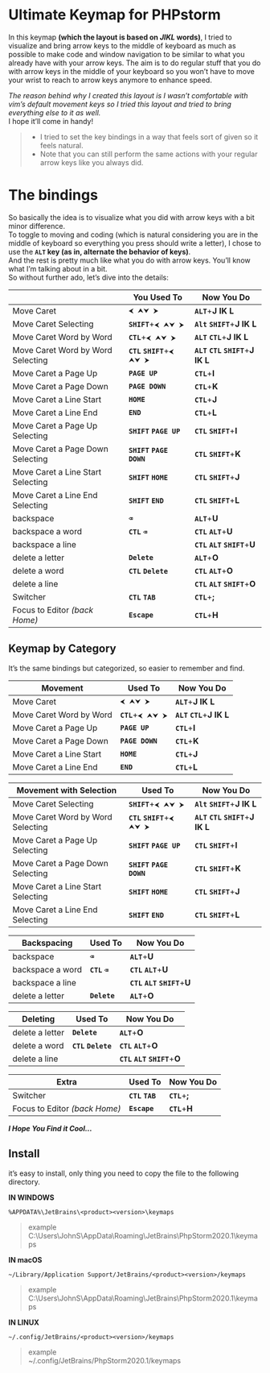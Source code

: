 ﻿<!DOCTYPE html>
<html>

<head>
  <meta charset="utf-8">
  <meta name="viewport" content="width=device-width, initial-scale=1.0">
  <link rel="stylesheet" href="https://stackedit.io/style.css" />
</head>

<body class="stackedit">
  <div class="stackedit__html"><h1 id="ultimate-keymap-for-phpstorm">Ultimate Keymap for PHPstorm</h1>
<p>In this keymap <strong>(which the layout is based on <em>JIKL</em> words)</strong>, I tried to visualize and bring arrow keys to the middle of keyboard as much as possible to make code and window navigation to be similar to what you already have with your arrow keys. The aim is to do regular stuff that you do with arrow keys in the middle of your keyboard so you won’t have to move your wrist to reach to arrow keys anymore to enhance speed.</p>
<p><em>The reason behind why I created this layout is I wasn’t comfortable with vim’s default movement keys so I tried this layout and tried to bring everything else to it as well.</em><br>
I hope it’ll come in handy!</p>
<blockquote>
<ul>
<li>I tried to set the key bindings in a way that feels sort of given so it feels natural.</li>
<li>Note that you can still perform the same actions with your regular arrow keys like you always did.</li>
</ul>
</blockquote>
<h1 id="the-bindings">The bindings</h1>
<p>So basically the idea is to visualize what you did with arrow keys with a bit minor difference.<br>
To toggle to moving and coding (which is natural considering you are in the middle of keyboard so everything you press should write a letter), I chose to use the <strong><code>ALT</code> key (as in, alternate the behavior of keys)</strong>.<br>
And the rest is pretty much like what you do with arrow keys. You’ll know what I’m talking about in a bit.<br>
So without further ado, let’s dive into the details:</p>

<table>
<thead>
<tr>
<th></th>
<th>You Used To</th>
<th>Now You Do</th>
</tr>
</thead>
<tbody>
<tr>
<td>Move Caret</td>
<td><code>⮜ ⮝⮟ ⮞</code></td>
<td><strong><code>ALT</code></strong>+<strong>J IK L</strong></td>
</tr>
<tr>
<td>Move Caret Selecting</td>
<td><strong><code>SHIFT</code></strong>+<code>⮜ ⮝⮟ ⮞</code></td>
<td><strong><code>Alt</code> <code>SHIFT</code></strong>+<strong>J IK L</strong></td>
</tr>
<tr>
<td>Move Caret Word by Word</td>
<td><strong><code>CTL</code></strong>+<code>⮜ ⮝⮟ ⮞</code></td>
<td><strong><code>ALT</code> <code>CTL</code></strong>+<strong>J IK L</strong></td>
</tr>
<tr>
<td>Move Caret Word by Word Selecting</td>
<td><strong><code>CTL</code> <code>SHIFT</code></strong>+<code>⮜ ⮝⮟ ⮞</code></td>
<td><strong><code>ALT</code> <code>CTL</code> <code>SHIFT</code></strong>+<strong>J IK L</strong></td>
</tr>
<tr>
<td>Move Caret a Page Up</td>
<td><strong><code>PAGE UP</code></strong></td>
<td><strong><code>CTL</code></strong>+<strong>I</strong></td>
</tr>
<tr>
<td>Move Caret a Page Down</td>
<td><strong><code>PAGE DOWN</code></strong></td>
<td><strong><code>CTL</code></strong>+<strong>K</strong></td>
</tr>
<tr>
<td>Move Caret a Line Start</td>
<td><strong><code>HOME</code></strong></td>
<td><strong><code>CTL</code></strong>+<strong>J</strong></td>
</tr>
<tr>
<td>Move Caret a Line End</td>
<td><strong><code>END</code></strong></td>
<td><strong><code>CTL</code></strong>+<strong>L</strong></td>
</tr>
<tr>
<td>Move Caret a Page Up Selecting</td>
<td><strong><code>SHIFT</code> <code>PAGE UP</code></strong></td>
<td><strong><code>CTL</code> <code>SHIFT</code></strong>+<strong>I</strong></td>
</tr>
<tr>
<td>Move Caret a Page Down Selecting</td>
<td><strong><code>SHIFT</code> <code>PAGE DOWN</code></strong></td>
<td><strong><code>CTL</code> <code>SHIFT</code></strong>+<strong>K</strong></td>
</tr>
<tr>
<td>Move Caret a Line Start Selecting</td>
<td><strong><code>SHIFT</code> <code>HOME</code></strong></td>
<td><strong><code>CTL</code> <code>SHIFT</code></strong>+<strong>J</strong></td>
</tr>
<tr>
<td>Move Caret a Line End Selecting</td>
<td><strong><code>SHIFT</code> <code>END</code></strong></td>
<td><strong><code>CTL</code> <code>SHIFT</code></strong>+<strong>L</strong></td>
</tr>
<tr>
<td>backspace</td>
<td><strong><code>⌫</code></strong></td>
<td><strong><code>ALT</code></strong>+<strong>U</strong></td>
</tr>
<tr>
<td>backspace a word</td>
<td><strong><code>CTL</code> <code>⌫</code></strong></td>
<td><strong><code>CTL</code> <code>ALT</code></strong>+<strong>U</strong></td>
</tr>
<tr>
<td>backspace a line</td>
<td></td>
<td><strong><code>CTL</code> <code>ALT</code> <code>SHIFT</code></strong>+<strong>U</strong></td>
</tr>
<tr>
<td>delete a letter</td>
<td><strong><code>Delete</code></strong></td>
<td><strong><code>ALT</code></strong>+<strong>O</strong></td>
</tr>
<tr>
<td>delete a word</td>
<td><strong><code>CTL</code> <code>Delete</code></strong></td>
<td><strong><code>CTL</code> <code>ALT</code></strong>+<strong>O</strong></td>
</tr>
<tr>
<td>delete a line</td>
<td></td>
<td><strong><code>CTL</code> <code>ALT</code> <code>SHIFT</code></strong>+<strong>O</strong></td>
</tr>
<tr>
<td>Switcher</td>
<td><strong><code>CTL</code> <code>TAB</code></strong></td>
<td><strong><code>CTL</code></strong>+<strong>;</strong></td>
</tr>
<tr>
<td>Focus to Editor <em>(back Home)</em></td>
<td><strong><code>Escape</code></strong></td>
<td><strong><code>CTL</code></strong>+<strong>H</strong></td>
</tr>
</tbody>
</table><h2 id="keymap-by-category">Keymap by Category</h2>
<p>It’s the same bindings but categorized, so easier to remember and find.</p>

<table>
<thead>
<tr>
<th>Movement</th>
<th>Used To</th>
<th>Now You Do</th>
</tr>
</thead>
<tbody>
<tr>
<td>Move Caret</td>
<td><code>⮜ ⮝⮟ ⮞</code></td>
<td><strong><code>ALT</code></strong>+<strong>J IK L</strong></td>
</tr>
<tr>
<td>Move Caret Word by Word</td>
<td><strong><code>CTL</code></strong>+<code>⮜ ⮝⮟ ⮞</code></td>
<td><strong><code>ALT</code> <code>CTL</code></strong>+<strong>J IK L</strong></td>
</tr>
<tr>
<td>Move Caret a Page Up</td>
<td><strong><code>PAGE UP</code></strong></td>
<td><strong><code>CTL</code></strong>+<strong>I</strong></td>
</tr>
<tr>
<td>Move Caret a Page Down</td>
<td><strong><code>PAGE DOWN</code></strong></td>
<td><strong><code>CTL</code></strong>+<strong>K</strong></td>
</tr>
<tr>
<td>Move Caret a Line Start</td>
<td><strong><code>HOME</code></strong></td>
<td><strong><code>CTL</code></strong>+<strong>J</strong></td>
</tr>
<tr>
<td>Move Caret a Line End</td>
<td><strong><code>END</code></strong></td>
<td><strong><code>CTL</code></strong>+<strong>L</strong></td>
</tr>
</tbody>
</table>
<table>
<thead>
<tr>
<th>Movement with Selection</th>
<th>Used To</th>
<th>Now You Do</th>
</tr>
</thead>
<tbody>
<tr>
<td>Move Caret Selecting</td>
<td><strong><code>SHIFT</code></strong>+<code>⮜ ⮝⮟ ⮞</code></td>
<td><strong><code>Alt</code> <code>SHIFT</code></strong>+<strong>J IK L</strong></td>
</tr>
<tr>
<td>Move Caret Word by Word Selecting</td>
<td><strong><code>CTL</code> <code>SHIFT</code></strong>+<code>⮜ ⮝⮟ ⮞</code></td>
<td><strong><code>ALT</code> <code>CTL</code> <code>SHIFT</code></strong>+<strong>J IK L</strong></td>
</tr>
<tr>
<td>Move Caret a Page Up Selecting</td>
<td><strong><code>SHIFT</code> <code>PAGE UP</code></strong></td>
<td><strong><code>CTL</code> <code>SHIFT</code></strong>+<strong>I</strong></td>
</tr>
<tr>
<td>Move Caret a Page Down Selecting</td>
<td><strong><code>SHIFT</code> <code>PAGE DOWN</code></strong></td>
<td><strong><code>CTL</code> <code>SHIFT</code></strong>+<strong>K</strong></td>
</tr>
<tr>
<td>Move Caret a Line Start Selecting</td>
<td><strong><code>SHIFT</code> <code>HOME</code></strong></td>
<td><strong><code>CTL</code> <code>SHIFT</code></strong>+<strong>J</strong></td>
</tr>
<tr>
<td>Move Caret a Line End Selecting</td>
<td><strong><code>SHIFT</code> <code>END</code></strong></td>
<td><strong><code>CTL</code> <code>SHIFT</code></strong>+<strong>L</strong></td>
</tr>
</tbody>
</table>
<table>
<thead>
<tr>
<th>Backspacing</th>
<th>Used To</th>
<th>Now You Do</th>
</tr>
</thead>
<tbody>
<tr>
<td>backspace</td>
<td><strong><code>⌫</code></strong></td>
<td><strong><code>ALT</code></strong>+<strong>U</strong></td>
</tr>
<tr>
<td>backspace a word</td>
<td><strong><code>CTL</code> <code>⌫</code></strong></td>
<td><strong><code>CTL</code> <code>ALT</code></strong>+<strong>U</strong></td>
</tr>
<tr>
<td>backspace a line</td>
<td></td>
<td><strong><code>CTL</code> <code>ALT</code> <code>SHIFT</code></strong>+<strong>U</strong></td>
</tr>
<tr>
<td>delete a letter</td>
<td><strong><code>Delete</code></strong></td>
<td><strong><code>ALT</code></strong>+<strong>O</strong></td>
</tr>
</tbody>
</table>
<table>
<thead>
<tr>
<th>Deleting</th>
<th>Used To</th>
<th>Now You Do</th>
</tr>
</thead>
<tbody>
<tr>
<td>delete a letter</td>
<td><strong><code>Delete</code></strong></td>
<td><strong><code>ALT</code></strong>+<strong>O</strong></td>
</tr>
<tr>
<td>delete a word</td>
<td><strong><code>CTL</code> <code>Delete</code></strong></td>
<td><strong><code>CTL</code> <code>ALT</code></strong>+<strong>O</strong></td>
</tr>
<tr>
<td>delete a line</td>
<td></td>
<td><strong><code>CTL</code> <code>ALT</code> <code>SHIFT</code></strong>+<strong>O</strong></td>
</tr>
</tbody>
</table>
<table>
<thead>
<tr>
<th>Extra</th>
<th>Used To</th>
<th>Now You Do</th>
</tr>
</thead>
<tbody>
<tr>
<td>Switcher</td>
<td><strong><code>CTL</code> <code>TAB</code></strong></td>
<td><strong><code>CTL</code></strong>+<strong>;</strong></td>
</tr>
<tr>
<td>Focus to Editor <em>(back Home)</em></td>
<td><strong><code>Escape</code></strong></td>
<td><strong><code>CTL</code></strong>+<strong>H</strong></td>
</tr>
</tbody>
</table><p><em><strong>I Hope You Find it Cool…</strong></em></p>
<h2 id="install">Install</h2>
<p>it’s easy to install, only thing you need to copy the file to the following directory.</p>
<p><strong>IN WINDOWS</strong></p>
<pre><code>%APPDATA%\JetBrains\&lt;product&gt;&lt;version&gt;\keymaps
</code></pre>
<blockquote>
<p>example<br>
C:\Users\JohnS\AppData\Roaming\JetBrains\PhpStorm2020.1\keymaps</p>
</blockquote>
<p><strong>IN macOS</strong></p>
<pre><code>~/Library/Application Support/JetBrains/&lt;product&gt;&lt;version&gt;/keymaps
</code></pre>
<blockquote>
<p>example<br>
C:\Users\JohnS\AppData\Roaming\JetBrains\PhpStorm2020.1\keymaps</p>
</blockquote>
<p><strong>IN LINUX</strong></p>
<pre><code>~/.config/JetBrains/&lt;product&gt;&lt;version&gt;/keymaps
</code></pre>
<blockquote>
<p>example<br>
~/.config/JetBrains/PhpStorm2020.1/keymaps</p>
</blockquote>
</div>
</body>

</html>
